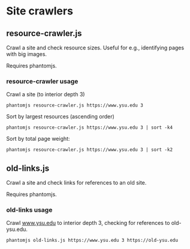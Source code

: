 # Site crawlers

## resource-crawler.js

Crawl a site and check resource sizes.  Useful for e.g., identifying pages with big images.

Requires phantomjs.

### resource-crawler usage

Crawl a site (to interior depth 3)

```
phantomjs resource-crawler.js https://www.ysu.edu 3
```

Sort by largest resources (ascending order)

```
phantomjs resource-crawler.js https://www.ysu.edu 3 | sort -k4
```

Sort by total page weight:
```
phantomjs resource-crawler.js https://www.ysu.edu 3 | sort -k2
```

## old-links.js

Crawl a site and check links for references to an old site.

Requires phantomjs.

### old-links usage

Crawl www.ysu.edu to interior depth 3, checking for references to old-ysu.edu.

```
phantomjs old-links.js https://www.ysu.edu 3 https://old-ysu.edu
```
